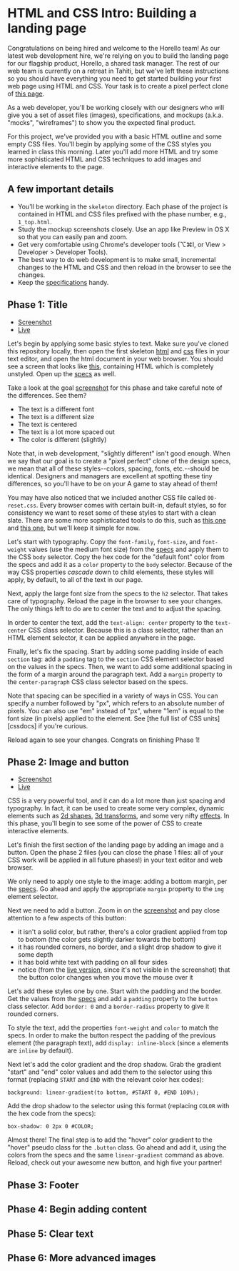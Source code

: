 # HTML and CSS Intro: Building a landing page

Congratulations on being hired and welcome to the Horello team! As our
latest web development hire, we're relying on you to build the landing
page for our flagship product, Horello, a shared task manager. The rest
of our web team is currently on a retreat in Tahiti, but we've left
these instructions so you should have everything you need to get
started building your first web page using HTML and CSS. Your task is to
create a pixel perfect clone of [this page][live-06].

As a web developer, you'll be working closely with our designers
who will give you a set of asset files (images), specifications, and
mockups (a.k.a. "mocks", "wireframes") to show you the expected final
product.

For this project, we've provided you with a basic HTML outline and some
empty CSS files. You'll begin by applying some of the CSS styles you
learned in class this morning. Later you'll add more HTML and try some
more sophisticated HTML and CSS techniques to add images and interactive
elements to the page.

## A few important details

- You'll be working in the `skeleton` directory. Each phase of the
project is contained in HTML and CSS files prefixed with the phase
number, e.g., `1_top.html`.
- Study the mockup screenshots closely. Use an app like Preview in OS X
so that you can easily pan and zoom.
- Get very comfortable using Chrome's developer tools (⌥⌘I, or View >
Developer > Developer Tools).
- The best way to do web development is to make small, incremental
changes to the HTML and CSS and then reload in the browser to see the
changes.
- Keep the [specifications][specs] handy.

[specs]: ./SPECIFICATIONS.md

## Phase 1: Title

- [Screenshot][ss-01-b]
- [Live][live-01]

Let's begin by applying some basic styles to text. Make sure you've
cloned this repository locally, then open the first skeleton
[html][skel-01-html] and [css][skel-01-css] files in your text editor,
and open the html document in your web browser. You should see a screen
that looks like [this][ss-01-a], containing HTML which is completely
unstyled. Open up the [specs] as well.

Take a look at the goal [screenshot][ss-01-b] for this phase and take
careful note of the differences. See them?

- The text is a different font
- The text is a different size
- The text is centered
- The text is a lot more spaced out
- The color is different (slightly)

Note that, in web development, "slightly different" isn't good enough.
When we say that our goal is to create a "pixel perfect" clone of the
design specs, we mean that all of these styles--colors, spacing, fonts,
etc.--should be identical. Designers and managers are excellent at
spotting these tiny differences, so you'll have to be on your A game to
stay ahead of them!

You may have also noticed that we included another CSS file called
`00-reset.css`. Every browser comes with certain built-in, default
styles, so for consistency we want to reset some of these styles to
start with a clean slate. There are some more sophisticated tools to do
this, such as [this one][reset-1] and [this one][reset-2], but we'll
keep it simple for now.

Let's start with typography. Copy the `font-family`, `font-size`, and
`font-weight` values (use the medium font size) from the [specs] and
apply them to the CSS `body` selector. Copy the hex code for the
"default font" color from the specs and add it as a `color` property to
the `body` selector. Because of the way CSS properties
_cascade_ down to child elements, these styles will apply, by default,
to all of the text in our page.

Next, apply the large font size from the specs to the `h2` selector.
That takes care of typography. Reload the page in the browser to see
your changes. The only things left to do are to center the text and to
adjust the spacing.

In order to center the text, add the `text-align: center` property to
the `text-center` CSS class selector. Because this is a class selector,
rather than an HTML element selector, it can be applied anywhere in the
page.

Finally, let's fix the spacing. Start by adding some padding inside of
each `section` tag: add a `padding` tag to the `section` CSS element
selector based on the values in the specs. Then, we want to add some
additional spacing in the form of a margin around the paragraph text.
Add a `margin` property to the `center-paragraph` CSS class selector
based on the specs.

Note that spacing can be specified in a variety of ways in CSS. You can
specify a number followed by "px", which refers to an absolute number of
pixels. You can also use "em" instead of "px", where "1em" is equal to
the font size (in pixels) applied to the element. See [the full
list of CSS units][cssdocs] if you're curious.

Reload again to see your changes. Congrats on finishing Phase 1!

[live-01]: http://horizons-school-of-technology.github.io/week02/day1/1_landing_page/solution/01-title.html
[ss-01-a]: ./screenshots/01-title-a.png
[ss-01-b]: ./screenshots/01-title-b.png
[skel-01-html]: ./skeleton/01-title.html
[skel-01-css]: ./skeleton/css/01-title.css
[reset-1]: http://meyerweb.com/eric/tools/css/reset/
[reset-2]: https://necolas.github.io/normalize.css/
[cssunits]: http://www.w3schools.com/cssref/css_units.asp

## Phase 2: Image and button

- [Screenshot][ss-02-a]
- [Live][live-02]

CSS is a very powerful tool, and it can do a lot more than just spacing
and typography. In fact, it can be used to create some very complex,
dynamic elements such as [2d shapes], [3d transforms], and some very
nifty [effects]. In this phase, you'll begin to see some of the power
of CSS to create interactive elements.

Let's finish the first section of the landing page by adding an image
and a button. Open the phase 2 files (you can close the phase 1 files:
all of your CSS work will be applied in all future phases!) in your
text editor and web browser.

We only need to apply one style to the image: adding a bottom margin,
per the [specs]. Go ahead and apply the appropriate `margin` property
to the `img` element selector.

Next we need to add a button. Zoom in on the [screenshot][ss-02-a] and
pay close attention to a few aspects of
this button:

- it isn't a solid color, but rather, there's a color
gradient applied from top to bottom (the color gets slightly darker
towards the bottom)
- it has rounded corners, no border, and a slight drop shadow
to give it some depth
- it has bold white text with padding on all four sides
- notice (from the [live version][live-02],
since it's not visible in the screenshot) that the button color changes
when you move the mouse over it

Let's add these styles one by one. Start with the padding and the
border. Get the values from the [specs] and add a `padding` property
to the `button` class selector. Add `border: 0` and a `border-radius`
property to give it rounded corners.

To style the text, add the properties `font-weight` and `color` to
match the specs. In order to make the button respect the padding of the
previous element (the paragraph text), add `display: inline-block`
(since `a` elements are `inline` by default).

Next let's add the color gradient and the drop shadow. Grab the gradient
"start" and "end" color values and add them to the selector using this
format (replacing `START` and `END` with the relevant color hex codes):

```background: linear-gradient(to bottom, #START 0, #END 100%);```

Add the drop shadow to the selector using this format (replacing `COLOR`
with the hex code from the specs):

```box-shadow: 0 2px 0 #COLOR;```

Almost there! The final step is to add the "hover" color gradient to the
"hover" pseudo class for the `.button` class. Go ahead and add it, using
the colors from the specs and the same `linear-gradient` command as
above. Reload, check out your awesome new button, and high five your
partner!

[2d shapes]: https://css-tricks.com/examples/ShapesOfCSS/
[3d transforms]: https://desandro.github.io/3dtransforms/
[effects]: http://codepen.io/supah/full/dGLLPK/
[live-02]: http://horizons-school-of-technology.github.io/week02/day1/1_landing_page/solution/01-title.html
[ss-02-a]: ./screenshots/02-image-a.png

## Phase 3: Footer

## Phase 4: Begin adding content

## Phase 5: Clear text

## Phase 6: More advanced images

[live-06]: http://horizons-school-of-technology.github.io/week02/day1/1_landing_page/01-top.html
